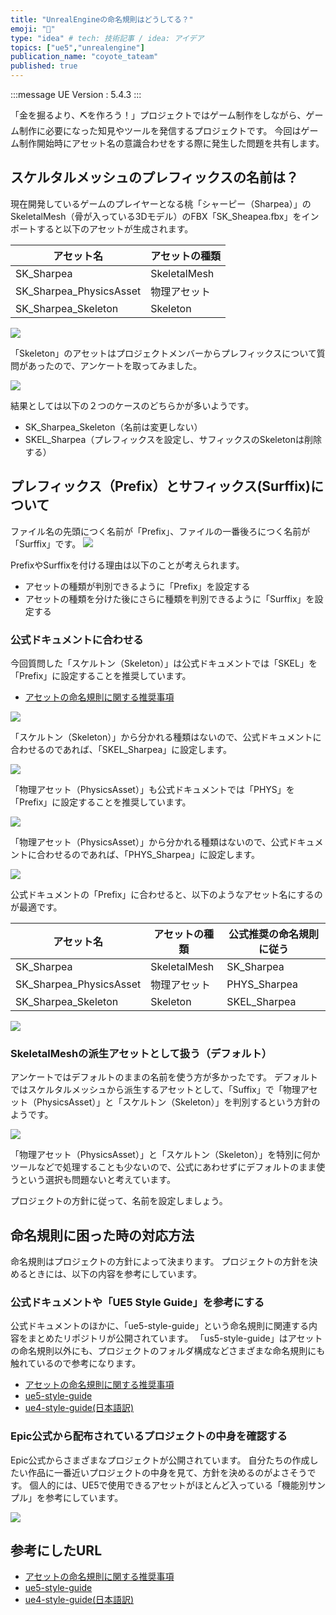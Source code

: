 ```yaml
---
title: "UnrealEngineの命名規則はどうしてる？"
emoji: "🐡"
type: "idea" # tech: 技術記事 / idea: アイデア
topics: ["ue5","unrealengine"]
publication_name: "coyote_tateam"
published: true
---
```


:::message
UE Version : 5.4.3
:::

「金を掘るより、⛏を作ろう！」プロジェクトではゲーム制作をしながら、ゲーム制作に必要になった知見やツールを発信するプロジェクトです。
今回はゲーム制作開始時にアセット名の意識合わせをする際に発生した問題を共有します。

## スケルタルメッシュのプレフィックスの名前は？

現在開発しているゲームのプレイヤーとなる桃「シャーピー（Sharpea）」のSkeletalMesh（骨が入っている3Dモデル）のFBX「SK_Sheapea.fbx」をインポートすると以下のアセットが生成されます。

| アセット名              | アセットの種類 |
| ----------------------- | -------------- |
| SK_Sharpea              | SkeletalMesh   |
| SK_Sharpea_PhysicsAsset | 物理アセット   |
| SK_Sharpea_Skeleton     | Skeleton       |

![](/images/articles/ue5_recommended-asset-naming/2024-07-24-16-30-13.png)

「Skeleton」のアセットはプロジェクトメンバーからプレフィックスについて質問があったので、アンケートを取ってみました。

![](/images/articles/ue5_recommended-asset-naming/2024-07-24-16-54-22.png)

結果としては以下の２つのケースのどちらかが多いようです。

- SK_Sharpea_Skeleton（名前は変更しない）
- SKEL_Sharpea（プレフィックスを設定し、サフィックスのSkeletonは削除する）

## プレフィックス（Prefix）とサフィックス(Surffix)について

ファイル名の先頭につく名前が「Prefix」、ファイルの一番後ろにつく名前が「Surffix」です。
![](/images/articles/ue5_recommended-asset-naming/2024-07-24-17-08-46.png)

PrefixやSurffixを付ける理由は以下のことが考えられます。

- アセットの種類が判別できるように「Prefix」を設定する
- アセットの種類を分けた後にさらに種類を判別できるように「Surffix」を設定する

### 公式ドキュメントに合わせる

今回質問した「スケルトン（Skeleton）」は公式ドキュメントでは「SKEL」を「Prefix」に設定することを推奨しています。

- [アセットの命名規則に関する推奨事項](https://dev.epicgames.com/documentation/ja-jp/unreal-engine/recommended-asset-naming-conventions-in-unreal-engine-projects)

![](/images/articles/ue5_recommended-asset-naming/2024-07-24-17-12-51.png)

「スケルトン（Skeleton）」から分かれる種類はないので、公式ドキュメントに合わせるのであれば、「SKEL_Sharpea」に設定します。

![](/images/articles/ue5_recommended-asset-naming/2024-07-24-17-16-16.png)

「物理アセット（PhysicsAsset）」も公式ドキュメントでは「PHYS」を「Prefix」に設定することを推奨しています。

![](/images/articles/ue5_recommended-asset-naming/2024-07-24-17-19-46.png)

「物理アセット（PhysicsAsset）」から分かれる種類はないので、公式ドキュメントに合わせるのであれば、「PHYS_Sharpea」に設定します。

![](/images/articles/ue5_recommended-asset-naming/2024-07-24-17-27-16.png)

公式ドキュメントの「Prefix」に合わせると、以下のようなアセット名にするのが最適です。

| アセット名              | アセットの種類 | 公式推奨の命名規則に従う |
| ----------------------- | -------------- | ------------------------ |
| SK_Sharpea              | SkeletalMesh   | SK_Sharpea               |
| SK_Sharpea_PhysicsAsset | 物理アセット   | PHYS_Sharpea             |
| SK_Sharpea_Skeleton     | Skeleton       | SKEL_Sharpea             |

![](/images/articles/ue5_recommended-asset-naming/2024-07-24-17-30-28.png)

### SkeletalMeshの派生アセットとして扱う（デフォルト）

アンケートではデフォルトのままの名前を使う方が多かったです。
デフォルトではスケルタルメッシュから派生するアセットとして、「Suffix」で「物理アセット（PhysicsAsset）」と「スケルトン（Skeleton）」を判別するという方針のようです。

![](/images/articles/ue5_recommended-asset-naming/2024-07-24-17-19-18.png)

「物理アセット（PhysicsAsset）」と「スケルトン（Skeleton）」を特別に何かツールなどで処理することも少ないので、公式にあわせずにデフォルトのまま使うという選択も問題ないと考えています。

プロジェクトの方針に従って、名前を設定しましょう。

## 命名規則に困った時の対応方法

命名規則はプロジェクトの方針によって決まります。
プロジェクトの方針を決めるときには、以下の内容を参考にしています。

### 公式ドキュメントや「UE5 Style Guide」を参考にする

公式ドキュメントのほかに、「ue5-style-guide」という命名規則に関連する内容をまとめたリポジトリが公開されています。
「us5-style-guide」はアセットの命名規則以外にも、プロジェクトのフォルダ構成などさまざまな命名規則にも触れているので参考になります。

- [アセットの命名規則に関する推奨事項](https://dev.epicgames.com/documentation/ja-jp/unreal-engine/recommended-asset-naming-conventions-in-unreal-engine-projects)
- [ue5-style-guide](https://github.com/akenatsu/ue4-style-guide/blob/master/README.jp.md)
- [ue4-style-guide(日本語訳)](https://github.com/akenatsu/ue4-style-guide/blob/master/README.jp.md)

### Epic公式から配布されているプロジェクトの中身を確認する

Epic公式からさまざまなプロジェクトが公開されています。
自分たちの作成したい作品に一番近いプロジェクトの中身を見て、方針を決めるのがよさそうです。
個人的には、UE5で使用できるアセットがほとんど入っている「機能別サンプル」を参考にしています。

![](/images/articles/ue5_recommended-asset-naming/2024-07-24-17-43-50.png)

## 参考にしたURL

- [アセットの命名規則に関する推奨事項](https://dev.epicgames.com/documentation/ja-jp/unreal-engine/recommended-asset-naming-conventions-in-unreal-engine-projects)
- [ue5-style-guide](https://github.com/akenatsu/ue4-style-guide/blob/master/README.jp.md)
- [ue4-style-guide(日本語訳)](https://github.com/akenatsu/ue4-style-guide/blob/master/README.jp.md)
